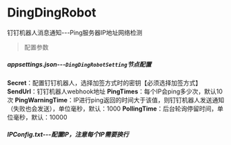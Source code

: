 # DingDingRobot
钉钉机器人消息通知---Ping服务器IP地址网络检测

> 配置参数

##### **appsettings.json**---`DingDingRobotSetting`节点配置

**Secret**：配置钉钉机器人，选择加签方式时的密钥【必须选择加签方式】
**SendUrl**：钉钉机器人webhook地址
**PingTimes**：每个IP会ping多少次，默认10次
**PingWarningTime**：IP进行ping返回的时间大于该值，则钉钉机器人发送通知（失败也会发送），单位毫秒，默认：1000
**PollingTime**：后台轮询停留时间，单位毫秒，默认：10000

##### IPConfig.txt---配置IP，注意每个IP需要换行





